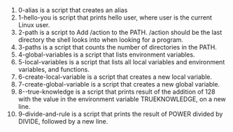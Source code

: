 1. 0-alias is a script that creates an alias
2. 1-hello-you is script that prints hello user, where user is the current Linux user.
3. 2-path is a script to Add /action to the PATH. /action should be the last directory the shell looks into when looking for a program.
4. 3-paths is a script that counts the number of directories in the PATH.
5. 4-global-variables is a script that lists environment variables.
6. 5-local-variables is a script that lists all local variables and environment variables, and functions.
7. 6-create-local-variable is a script that creates a new local variable.
8. 7-create-global-variable is a script that creates a new global variable.
9. 8--true-knowledge is  a script that prints result of the addition of 128 with the value in the environment variable TRUEKNOWLEDGE, on a new line.
10. 9-divide-and-rule is a script that prints the result of POWER divided by DIVIDE, followed by a new line.
